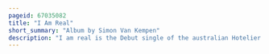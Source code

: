 ```yaml
---
pageid: 67035082
title: "I Am Real"
short_summary: "Album by Simon Van Kempen"
description: "I am real is the Debut single of the australian Hotelier Simon Van kempen. It was released on 21 April 2011, through Jsm Music, during his Wife Alex Mccord's Tenure on the american Reality Television Series the Real Housewives of New York City. The Song was written by Allison Beth Simon, Jon Jason Appleton, and Koki Saito, while Production was handled by Joel Simon, Ross Hopman, and Saito. During its Development Van Kempen and Mccord met with the Team of Writers to ensure that the Lyrics of the Song represented them accurately. A Dance Pop and edm Track I am real Contains tongue-in-cheek Lyrics that Address Van Kempen's Critics. One lyric references a Comment used by Mccord to describe fellow Cast Member Luann de Lesseps."
---
```

